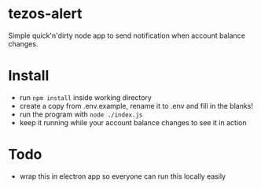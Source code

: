 # tezos-alert
Simple quick'n'dirty node app to send notification when account balance changes.


# Install
* run `npm install` inside working directory
* create a copy from .env.example, rename it to .env and fill in the blanks!
* run the program with `node ./index.js` 
* keep it running while your account balance changes to see it in action

# Todo
* wrap this in electron app so everyone can run this locally easily